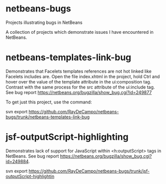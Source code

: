 # netbeans-bugs
Projects illustrating bugs in NetBeans

A collection of projects which demonstrate issues I have encountered in NetBeans.

# netbeans-templates-link-bug

Demonstrates that Facelets templates references are not hot linked like Facelets includes are.  Open the file index.xhtml in the project, hold Ctrl and hover over the value of the template attribute in the ui:composition tag.  Contrast with the same process for the src attribute of the ui:include tag.  See bug report https://netbeans.org/bugzilla/show_bug.cgi?id=249877

To get just this project, use the command:

svn export https://github.com/RayDeCampo/netbeans-bugs/trunk/netbeans-templates-link-bug

# jsf-outputScript-highlighting

Demonstrates lack of support for JavaScript within <h:outputScript> tags in NetBeans.  See bug report https://netbeans.org/bugzilla/show_bug.cgi?id=249884.

svn export https://github.com/RayDeCampo/netbeans-bugs/trunk/jsf-outputScript-highlightin
